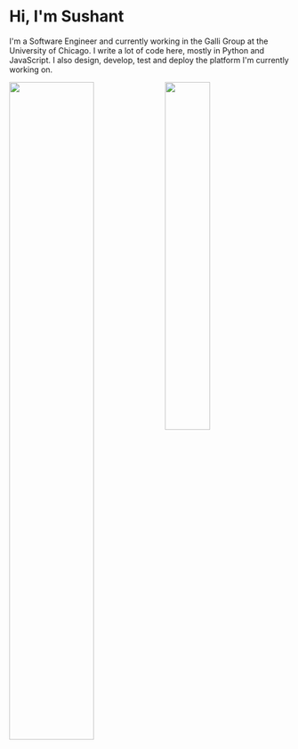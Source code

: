 # Hi, I'm Sushant

I'm a Software Engineer and currently working in the Galli Group at the University of Chicago. I write a lot of code here, mostly in Python and JavaScript. I also design, develop, test and deploy the platform I'm currently working on.

<div>
<img src="https://github-readme-stats.vercel.app/api?username=anti-mony&count_private=true&show_icons=true&theme=tokyonight&hide=stars" align="left" width='55%'>
<img src="https://github-readme-stats.vercel.app/api/top-langs/?username=anti-mony&layout=compact&theme=tokyonight" align="left" width='40%'>
</div>
